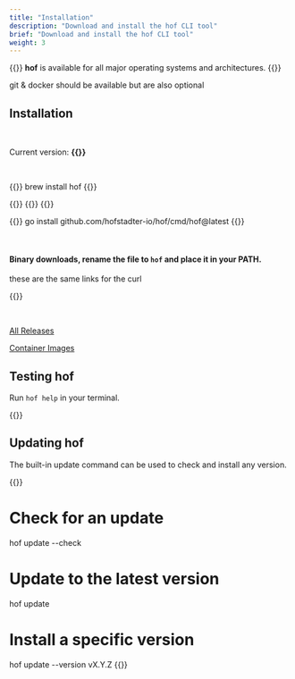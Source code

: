 ```yaml
---
title: "Installation"
description: "Download and install the hof CLI tool"
brief: "Download and install the hof CLI tool"
weight: 3
---
```


{{<lead>}}
__hof__ is available for all major operating systems and architectures.
{{</lead>}}

git & docker should be available but are also optional

## Installation

<br>

Current version: <b>{{<hof-rel-link>}}</b>

<br>

{{<codeInner title="with Homebrew" lang="text">}}
brew install hof
{{</codeInner>}}

{{<codeInner title="as a binary" lang="text">}}
{{<hof-curl>}}
{{</codeInner>}}

{{<codeInner title="from source" lang="text">}}
go install github.com/hofstadter-io/hof/cmd/hof@latest
{{</codeInner>}}

<br>

#### Binary downloads, rename the file to `hof` and place it in your PATH.

these are the same links for the curl

{{<hof-dl-btns>}}

<br>

[All Releases](https://github.com/hofstadter-io/hof/releases)

[Container Images](https://hub.docker.com/r/hofstadter/hof/tags)




## Testing __hof__

Run `hof help` in your terminal.

{{<codePane file="code/cmd-help/hof" title="$ hof help" lang="text">}}



## Updating __hof__


The built-in update command can be used to check and install any version.

{{<codeInner lang="sh">}}
# Check for an update
hof update --check

# Update to the latest version
hof update

# Install a specific version
hof update --version vX.Y.Z
{{</codeInner>}}
